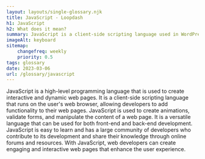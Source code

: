 ```yaml
--- 
layout: layouts/single-glossary.njk
title: JavaScript - Loopdash
h1: JavaScript
h2: What does it mean?
summary: JavaScript is a client-side scripting language used in WordPress to add interactivity and dynamic functionality to web pages.
imageAlt: keyboard
sitemap:
	changefreq: weekly
	priority: 0.5
tags: glossary
date: 2023-03-06
url: /glossary/javascript
---
```


JavaScript is a high-level programming language that is used to create interactive and dynamic web pages. It is a client-side scripting language that runs on the user's web browser, allowing developers to add functionality to their web pages. JavaScript is used to create animations, validate forms, and manipulate the content of a web page. It is a versatile language that can be used for both front-end and back-end development. JavaScript is easy to learn and has a large community of developers who contribute to its development and share their knowledge through online forums and resources. With JavaScript, web developers can create engaging and interactive web pages that enhance the user experience.